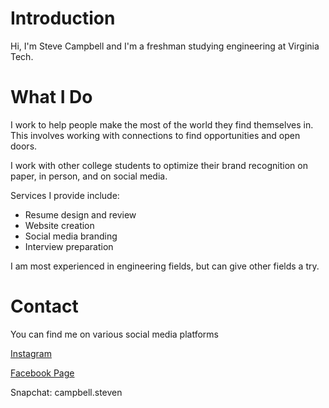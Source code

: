# Introduction

Hi, I'm Steve Campbell and I'm a freshman studying engineering at Virginia Tech. 

# What I Do

I work to help people make the most of the world they find themselves in. This involves working with connections to find opportunities and open doors.

I work with other college students to optimize their brand recognition on paper, in person, and on social media.

Services I provide include:
* Resume design and review
* Website creation
* Social media branding
* Interview preparation

I am most experienced in engineering fields, but can give other fields a try.

# Contact

You can find me on various social media platforms

[Instagram](https://www.instagram.com/stevencampbell98/)

[Facebook Page](https://www.facebook.com/campbellsteve98/)

Snapchat: campbell.steven
